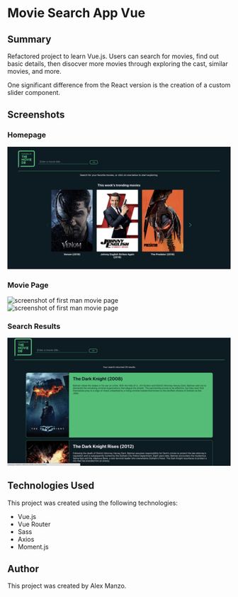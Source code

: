 <h1>Movie Search App Vue</h1>

<h2>Summary</h2>
<p>Refactored project to learn Vue.js. Users can search for movies, find out basic details, then disocver more movies through exploring the cast, similar movies, and more.</p>
<p>One significant difference from the React version is the creation of a custom slider component.</p>

<h2>Screenshots</h2>
<h3>Homepage</h3>
	<img src='./screenshots/homepage.png' alt='screenshot of movie search homepage' />
<h3>Movie Page</h3>
	<img src='./screenshots/moviepage.png' alt='screenshot of first man movie page' />
    	<img src='./screenshots/cast-similarmovies.png' alt='screenshot of first man movie page' />
<h3>Search Results</h3>
	<img src='./screenshots/searchresults.png' alt='screenshot of search results' />

<h2>Technologies Used</h2>
<p>This project was created using the following technologies:</p>
<ul>
<li>Vue.js</li>
<li>Vue Router</li>
<li>Sass</li>
<li>Axios</li>
<li>Moment.js</li>
</ul>
<h2>Author</h2>
<p>This project was created by Alex Manzo.</p>
